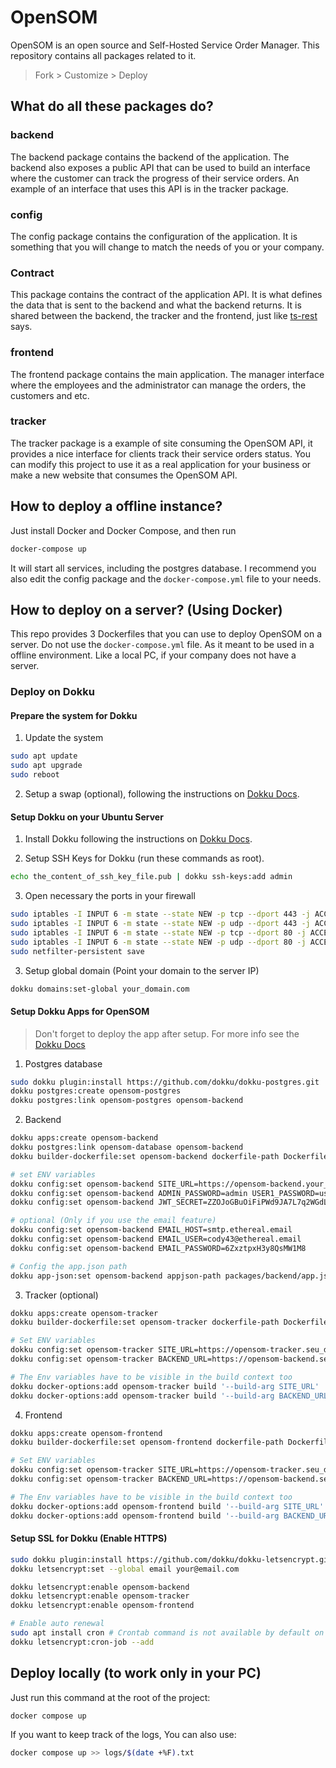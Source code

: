 # OpenSOM

OpenSOM is an open source and Self-Hosted Service Order Manager. This repository contains all packages related to it.

> Fork > Customize > Deploy

## What do all these packages do?

### backend

The backend package contains the backend of the application. The backend also exposes a public API that can be used to build an interface where the customer can track the progress of their service orders. An example of an interface that uses this API is in the tracker package.

### config

The config package contains the configuration of the application. It is something that you will change to match the needs of you or your company.

### Contract

This package contains the contract of the application API. It is what defines the data that is sent to the backend and what the backend returns. It is shared between the backend, the tracker and the frontend, just like [ts-rest](https://ts-rest.com/docs/core/) says.

### frontend

The frontend package contains the main application. The manager interface where the employees and the administrator can manage the orders, the customers and etc.

### tracker

The tracker package is a example of site consuming the OpenSOM API, it provides a nice interface for clients track their service orders status. You can modify this project to use it as a real application for your business or make a new website that consumes the OpenSOM API.

## How to deploy a offline instance?

Just install Docker and Docker Compose, and then run

```sh
docker-compose up
```

It will start all services, including the postgres database. I recommend you also edit the config package and the `docker-compose.yml` file to your needs.

## How to deploy on a server? (Using Docker)

This repo provides 3 Dockerfiles that you can use to deploy OpenSOM on a server. Do not use the `docker-compose.yml` file. As it meant to be used in a offline environment. Like a local PC, if your company does not have a server.

### Deploy on Dokku

#### Prepare the system for Dokku

1. Update the system

```sh
sudo apt update
sudo apt upgrade
sudo reboot
```

2. Setup a swap (optional), following the instructions on [Dokku Docs](https://dokku.com/docs/getting-started/advanced-installation/?h=swap#vms-with-less-than-1-gb-of-memory).

#### Setup Dokku on your Ubuntu Server

1. Install Dokku following the instructions on [Dokku Docs](https://dokku.com/docs/getting-started/installation/).

2. Setup SSH Keys for Dokku (run these commands as root).

```sh
echo the_content_of_ssh_key_file.pub | dokku ssh-keys:add admin
```

3. Open necessary the ports in your firewall

```sh
sudo iptables -I INPUT 6 -m state --state NEW -p tcp --dport 443 -j ACCEPT
sudo iptables -I INPUT 6 -m state --state NEW -p udp --dport 443 -j ACCEPT
sudo iptables -I INPUT 6 -m state --state NEW -p tcp --dport 80 -j ACCEPT
sudo iptables -I INPUT 6 -m state --state NEW -p udp --dport 80 -j ACCEPT
sudo netfilter-persistent save
```

3. Setup global domain (Point your domain to the server IP)

```sh
dokku domains:set-global your_domain.com
```

#### Setup Dokku Apps for OpenSOM

> Don't forget to deploy the app after setup. For more info see the [Dokku Docs](https://dokku.com/docs/deployment/application-deployment/?h=#deploy-the-app)

1. Postgres database

```sh
sudo dokku plugin:install https://github.com/dokku/dokku-postgres.git
dokku postgres:create opensom-postgres
dokku postgres:link opensom-postgres opensom-backend
```

2. Backend

```sh
dokku apps:create opensom-backend
dokku postgres:link opensom-database opensom-backend
dokku builder-dockerfile:set opensom-backend dockerfile-path Dockerfile.backend

# set ENV variables
dokku config:set opensom-backend SITE_URL=https://opensom-backend.your_domain.com
dokku config:set opensom-backend ADMIN_PASSWORD=admin USER1_PASSWORD=user1 USER2_PASSWORD=user2
dokku config:set opensom-backend JWT_SECRET=ZZOJoGBuOiFiPWd9JA7L7q2WGdLBgF2RR4tX5PEbZWs

# optional (Only if you use the email feature)
dokku config:set opensom-backend EMAIL_HOST=smtp.ethereal.email
dokku config:set opensom-backend EMAIL_USER=cody43@ethereal.email
dokku config:set opensom-backend EMAIL_PASSWORD=6ZxztpxH3y8QsMW1M8

# Config the app.json path
dokku app-json:set opensom-backend appjson-path packages/backend/app.json
```

3. Tracker (optional)

```sh
dokku apps:create opensom-tracker
dokku builder-dockerfile:set opensom-tracker dockerfile-path Dockerfile.tracker

# Set ENV variables
dokku config:set opensom-tracker SITE_URL=https://opensom-tracker.seu_dominio.com
dokku config:set opensom-tracker BACKEND_URL=https://opensom-backend.seu_dominio.com

# The Env variables have to be visible in the build context too
dokku docker-options:add opensom-tracker build '--build-arg SITE_URL'
dokku docker-options:add opensom-tracker build '--build-arg BACKEND_URL'
```

4. Frontend

```sh
dokku apps:create opensom-frontend
dokku builder-dockerfile:set opensom-frontend dockerfile-path Dockerfile.frontend

# Set ENV variables
dokku config:set opensom-tracker SITE_URL=https://opensom-tracker.seu_dominio.com
dokku config:set opensom-tracker BACKEND_URL=https://opensom-backend.seu_dominio.com

# The Env variables have to be visible in the build context too
dokku docker-options:add opensom-frontend build '--build-arg SITE_URL'
dokku docker-options:add opensom-frontend build '--build-arg BACKEND_URL'
```

#### Setup SSL for Dokku (Enable HTTPS)

```sh
sudo dokku plugin:install https://github.com/dokku/dokku-letsencrypt.git
dokku letsencrypt:set --global email your@email.com

dokku letsencrypt:enable opensom-backend
dokku letsencrypt:enable opensom-tracker
dokku letsencrypt:enable opensom-frontend

# Enable auto renewal
sudo apt install cron # Crontab command is not available by default on Ubuntu server minimal
dokku letsencrypt:cron-job --add
```

## Deploy locally (to work only in your PC)

Just run this command at the root of the project:

```sh
docker compose up
```

If you want to keep track of the logs, You can also use:

```sh
docker compose up >> logs/$(date +%F).txt
```
